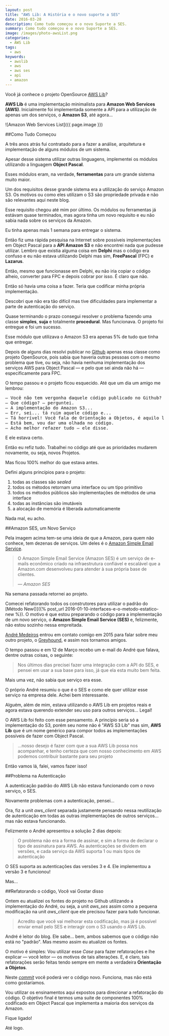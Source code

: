 ```yaml
---
layout: post
title: "AWS Lib: A História e o novo suporte a SES"
date: 2016-03-28
description: Como tudo começou e o novo Suporte a SES.
summary: Como tudo começou e o novo Suporte a SES.
image: /images/photo-awsList.png
categories: 
  - AWS Lib
tags:
  - aws
keywords:
  - awslib
  - aws
  - aws ses
  - api
  - amazon
--- 
```


Você já conhece o projeto OpenSource [AWS Lib](https://github.com/mdbs99/aws)?

**AWS Lib** é uma implementação minimalista para **Amazon Web Services (AWS)**. Inicialmente
foi implementada somente a API para a utilização de apenas um dos serviços, o **Amazon S3**,
até agora...

<!--more-->

![Amazon Web Services List]({{ page.image }})

##Como Tudo Começou

A três anos atrás fui contratado para a fazer a análise, arquitetura e implementação de alguns módulos 
de um sistema.

Apesar desse sistema utilizar outras linguagens, implementei os módulos utilizando a linguagem **Object Pascal**.

Esses módulos eram, na verdade, **ferramentas** para um grande sistema muito maior.

Um dos requisitos desse grande sistema era a utilização do serviço Amazon S3. Os motivos ou 
como eles utilizam o S3 são propriedade privada e não são relevantes aqui neste blog.

Esse requisito chegou até mim por último. Os módulos ou ferramentas já estávam quase terminados, 
mas agora tinha um novo requisito e eu não sabia nada sobre os serviços da Amazon.

Eu tinha apenas mais 1 semana para entregar o sistema.

Então fiz uma rápida pesquisa na Internet sobre possíveis implementações em Object Pascal para a 
**API Amazon S3** e não encontrei nada que pudesse utilizar. Lembro que existia alguma coisa em **Delphi**
mas o código era confuso e eu não estava utilizando Delphi mas sim, **FreePascal** (FPC) e **Lazarus**.

Então, mesmo que funcionasse em Delphi, eu não iria copiar o código alheio, converter para FPC e
depois cobrar por isso. É claro que não.

Então só havia uma coisa a fazer. Teria que codificar minha própria implementação.

Descobri que não era tão difícil mas tive dificuldades para implementar a parte de autenticação do serviço.

Quase terminando o prazo consegui resolver o problema fazendo uma classe **simples**, **suja** e 
totalmente **procedural**. Mas funcionava. O projeto foi entregue e foi um sucesso.

Esse módulo que utilizava o Amazon S3 era apenas 5% de tudo que tinha que entregar.

Depois de alguns dias resolvi publicar no [Github](https://github.com/mdbs99/aws) apenas essa classe
como projeto OpenSource, pois sabia que haveria outras pessoas com o mesmo problema que tive, ou seja, não
havia nenhuma implementação dos serviços AWS para Object Pascal — e pelo que sei ainda não há — especificamente
para FPC.

O tempo passou e o projeto ficou esquecido. Até que um dia um amigo me lembrou:
<pre>
— Você não tem vergonha daquele código publicado no Github? — ele disse.
— Que código? — perguntei.
— A implementação do Amazon S3...
— Err, sei... tá ruim aquele código e...
— Tá horrível! Você fala de Orientação a Objetos, é aquilo lá?
— Está bem, vou dar uma olhada no código.
— Acho melhor refazer tudo — ele disse.
</pre>

E ele estava certo.

Então eu refiz tudo. Trabalhei no código até que as prioridades mudarem novamente, ou seja, novos Projetos.

Mas ficou 100% melhor do que estava antes.

Defini alguns princípios para o projeto:

  1. todas as classes são *sealed*
  2. todos os métodos retornam uma interface ou um tipo primitivo
  3. todos os métodos públicos são implementações de métodos de uma interface
  4. todas as instâncias são imutáveis
  5. a alocação de memória é liberada automaticamente

Nada mal, eu acho.

##Amazon SES, um Novo Serviço
 
Pela imagem acima tem-se uma ideia de que a Amazon, para quem não conhece, tem dezenas de serviços. Um deles
é o [Amazon Simple Email Service](https://aws.amazon.com/pt/ses/).

<blockquote>
  <p>
    O Amazon Simple Email Service (Amazon SES)  é um serviço de e-mails econômico criado na infraestrutura 
    confiável e escalável que a Amazon.com desenvolveu para atender à sua própria base de clientes. 
  </p>
  <footer><cite title="Amazon SES">— Amazon SES</cite></footer>
</blockquote>

Na semana passada retornei ao projeto.

Comecei refatorando todos os construtores para utilizar 
o padrão do [Método New()]({% post_url 2016-01-10-interfaces-e-o-metodo-estatico-new %}). O motivo
é que estou preparando o código para a implementação de um novo serviço, o **Amazon Simple Email Service (SES)** e,
felizmente, não estou sozinho nessa empreitada.

[André Medeiros](https://www.facebook.com/andre.medeiros.5458?fref=ts) entrou em contato comigo em 2015 para 
falar sobre meu outro projeto, o [Greyhound](https://github.com/mdbs99/Greyhound), e assim nos tornamos amigos.

O tempo passou e em 12 de Março recebo um e-mail do André que falava, dentre outras coisas, o seguinte:

>Nos últimos dias precisei fazer uma integração com a API do SES, e pensei em usar a sua base para isso, já que ela esta muito bem feita. 

Mais uma vez, não sabia que serviço era esse.

O próprio André resumiu o que é o SES e como ele quer utilizar esse serviço na empresa dele. Achei bem interessante.

Alguém, além de mim, estava utilizando o AWS Lib em projetos reais e agora estava querendo extender seu uso para outros
serviços... Legal!

O AWS Lib foi feito com esse pensamento. A princípio seria só a implementação do S3, porém seu nome não é "AWS S3 Lib" 
mas sim, **AWS Lib** que é um nome genérico para compor todos as implementações possíveis de fazer com Object Pascal.

>...nosso desejo é fazer com que a sua AWS Lib possa nos acompanhar, 
>e tenho certeza que com nosso conhecimento em AWS podemos contribuir bastante para seu projeto

Então vamos lá, falei, vamos fazer isso!

##Problema na Autenticação

A autenticação padrão do AWS Lib não estava funcionando com o novo serviço, o SES.

Novamente problemas com a autenticação, pensei...

Ora, fiz a unit *aws_client* separada justamente pensando nessa reutilização de autenticação em todas as outras 
implementações de outros serviços... mas não estava funcionando.

Felizmente o André apresentou a solução 2 dias depois:

>O problema não era a forma de assinar, e sim a forma de declarar o tipo de assinatura para AWS.
>As autenticações se dividem em versões, e cada serviço da AWS suporta 1 ou mais tipos de autenticação

O SES suporta as autenticações das versões 3 e 4. Ele implementou a versão 3 e funcionou!

Mas...

##Refatorando o código, Você vai Gostar disso

Ontem eu atualizei os fontes do projeto no Github utilizando a implementação do André, ou seja, a unit *aws_ses*
assim como a pequena modificação na unit *aws_client* que ele precisou fazer para tudo funcionar.

>Acredito que você vai melhorar esta codificação, mas já é possível enviar email pelo SES e interagir com o S3 usando o AWS Lib.

André é leitor do blog. Ele sabe... bem, ambos sabemos que o código não está no "padrão". Mas mesmo assim
eu atualizei os fontes.

O motivo é simples: Vou utilizar esse *Case* para fazer refatorações e lhe explicar — você leitor — os motivos de tais
alterações. E, é claro, tais refatorações serão feitas tendo sempre em mente a verdadeira **Orientação a Objetos**.

Neste [*commit*](https://github.com/mdbs99/aws/commit/c5d990f4d55b4565035327705e2e33999d4f9126) você poderá ver o código novo. 
Funciona, mas não está como gostaríamos.

Vou utilizar os ensinamentos aqui expostos para direcionar a refatoração do código. O objetivo final é termos uma suíte
de componentes 100% codificado em Object Pascal que implementa a maioria dos serviços da Amazon.

Fique ligado!

Até logo.




